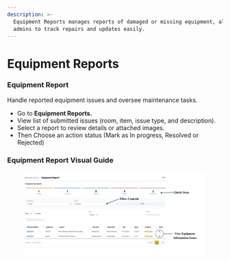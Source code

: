 ```yaml
---
description: >-
  Equipment Reports manages reports of damaged or missing equipment, allowing
  admins to track repairs and updates easily.
---
```


# Equipment Reports

### Equipment Report

Handle reported equipment issues and oversee maintenance tasks.

* Go to **Equipment Reports.**
* View list of submitted issues (room, item, issue type, and description).
* Select a report to review details or attached images.
* Then Choose an action status (Mark as In progress, Resolved or Rejected)

### Equipment Report Visual Guide

<figure><img src="../../.gitbook/assets/Equipment Report.jpg" alt=""><figcaption></figcaption></figure>
